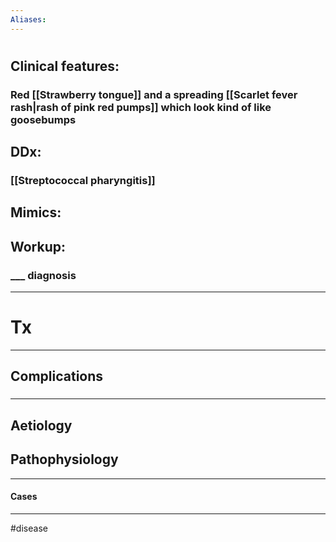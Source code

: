 ```yaml
---
Aliases:
---
```

# 
## Clinical features:
### Red [[Strawberry tongue]] and a spreading [[Scarlet fever rash|rash of pink red pumps]] which look kind of like goosebumps
## DDx:
### [[Streptococcal pharyngitis]]
## Mimics:
###
## Workup:
### ___ diagnosis
---
# Tx

---
## Complications
###

---
## Aetiology
## Pathophysiology

---
#### Cases


---
#disease 